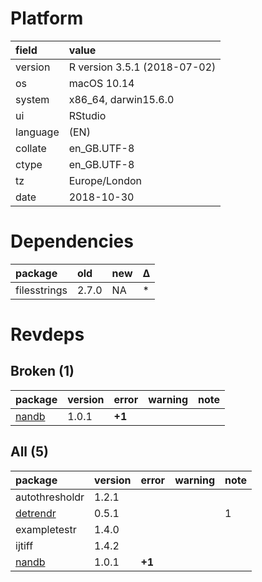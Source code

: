 # Platform

|field    |value                        |
|:--------|:----------------------------|
|version  |R version 3.5.1 (2018-07-02) |
|os       |macOS  10.14                 |
|system   |x86_64, darwin15.6.0         |
|ui       |RStudio                      |
|language |(EN)                         |
|collate  |en_GB.UTF-8                  |
|ctype    |en_GB.UTF-8                  |
|tz       |Europe/London                |
|date     |2018-10-30                   |

# Dependencies

|package      |old   |new |Δ  |
|:------------|:-----|:---|:--|
|filesstrings |2.7.0 |NA  |*  |

# Revdeps

## Broken (1)

|package                    |version |error  |warning |note |
|:--------------------------|:-------|:------|:-------|:----|
|[nandb](problems.md#nandb) |1.0.1   |__+1__ |        |     |

## All (5)

|package                          |version |error  |warning |note |
|:--------------------------------|:-------|:------|:-------|:----|
|autothresholdr                   |1.2.1   |       |        |     |
|[detrendr](problems.md#detrendr) |0.5.1   |       |        |1    |
|exampletestr                     |1.4.0   |       |        |     |
|ijtiff                           |1.4.2   |       |        |     |
|[nandb](problems.md#nandb)       |1.0.1   |__+1__ |        |     |

